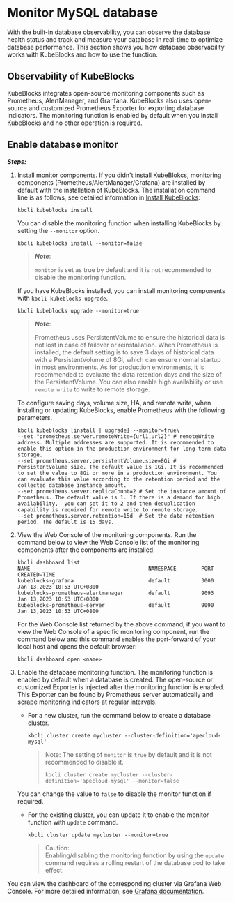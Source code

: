 # Monitor MySQL database
With the built-in database observability, you can observe the database health status and track and measure your database in real-time to optimize database performance. This section shows you how database observability works with KubeBlocks and how to use the function.
## Observability of KubeBlocks
KubeBlocks integrates open-source monitoring components such as Prometheus, AlertManager, and Granfana. KubeBlocks also uses open-source and customized Prometheus Exporter for exporting database indicators. The monitoring function is enabled by default when you install KubeBlocks and no other operation is required.
## Enable database monitor
***Steps:***

1. Install monitor components.
   If you didn't install KubeBlokcs, monitoring components (Prometheus/AlertManager/Grafana) are installed by default with the installation of KubeBlocks. The installation command line is as follows, see detailed information in [Install KubeBlocks](../../install_kbcli_kubeblocks/install_and_unistall_kbcli_and_kubeblocks.md):
   ```
   kbcli kubeblocks install
   ```
    You can disable the monitoring function when installing KubeBlocks by setting the `--monitor` option. 
   ```
   kbcli kubeblocks install --monitor=false
   ```
    > ***Note***:
    > 
    > `monitor` is set as true by default and it is not recommended to disable the monitoring function.

   If you have KubeBlocks installed, you can install monitoring components with `kbcli kubeblocks upgrade`.
   ```
   kbcli kubeblocks upgrade --monitor=true
   ```

    > ***Note***:
    > 
    > Prometheus uses PersistentVolume to ensure the historical data is not lost in case of failover or reinstallation. When Prometheus is installed, the default setting is to save 3 days of historical data with a PersistentVolume of 8Gi, which can ensure normal startup in most environments. As for production environments, it is recommended to evaluate the data retention days and the size of the PersistentVolume. You can also enable high availability or use `remote write` to write to remote storage. 
    
    To configure saving days, volume size, HA, and remote write, when installing or updating KubeBlocks, enable Prometheus with the following parameters.
    ```
    kbcli kubeblocks [install | upgrade] --monitor=true\
    --set "prometheus.server.remoteWrite={url1,url2}" # remoteWrite address. Multiple addresses are supported. It is recommended to enable this option in the production environment for long-term data storage.
    --set prometheus.server.persistentVolume.size=8Gi # PersistentVolume size. The default value is 1Gi. It is recommended to set the value to 8Gi or more in a production environment. You can evaluate this value according to the retention period and the collected database instance amount.
    --set prometheus.server.replicaCount=2 # Set the instance amount of Prometheus. The default value is 1. If there is a demand for high availability,  you can set it to 2 and then deduplication capability is required for remote write to remote storage.
    --set prometheus.server.retention=15d  # Set the data retention period. The default is 15 days.
    ```
2. View the Web Console of the monitoring components.
   Run the command below to view the Web Console list of the monitoring components after the components are installed.
   ```
   kbcli dashboard list
   NAME                                      NAMESPACE        PORT        CREATED-TIME
   kubeblocks-grafana                        default          3000        Jan 13,2023 10:53 UTC+0800
   kubeblocks-prometheus-alertmanager        default          9093        Jan 13,2023 10:53 UTC+0800
   kubeblocks-prometheus-server              default          9090        Jan 13,2023 10:53 UTC+0800
   ```
   For the Web Console list returned by the above command, if you want to view the Web Console of a specific monitoring component, run the command below and this command enables the port-forward of your local host and opens the default browser:
   ```
   kbcli dashboard open <name>
   ```
3. Enable the database monitoring function.
   The monitoring function is enabled by default when a database is created. The open-source or customized Exporter is injected after the monitoring function is enabled. This Exporter can be found by Prometheus server automatically and scrape monitoring indicators at regular intervals. 
   - For a new cluster, run the command below to create a database cluster.
      ```
      kbcli cluster create mycluster --cluster-definition='apecloud-mysql'
      ```
      > Note:
      > The setting of `monitor` is `true` by default and it is not recommended to disable it. 
      > ```
      > kbcli cluster create mycluster --cluster-definition='apecloud-mysql' --monitor=false
      > ```
    You can change the value to `false` to disable the monitor function if required.
   - For the existing cluster, you can update it to enable the monitor function with `update` command.
     ```
     kbcli cluster update mycluster --monitor=true
     ```
     > Caution:<br>
     > Enabling/disabling the monitoring function by using the `update` command requires a rolling restart of the database pod to take effect.

You can view the dashboard of the corresponding cluster via Grafana Web Console. For more detailed information, see [Grafana documentation](https://grafana.com/docs/grafana/latest/dashboards/).